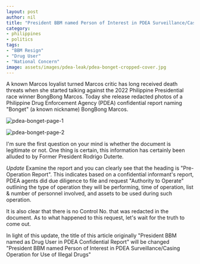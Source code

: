 ```yaml
---
layout: post
author: nil
title: "President BBM named Person of Interest in PDEA Surveillance/Casing Operation for Use of Illegal Drugs"
category:
- philippines
- politics
tags:
- "BBM Resign"
- "Drug User"
- "National Concern"
image: assets/images/pdea-leak/pdea-bonget-cropped-cover.jpg
---
```


A known Marcos loyalist turned Marcos critic has long received death threats when she started talking against the 2022 Philippine Presidential race winner BongBong Marcos. Today she release redacted photos of a Philippine Drug Enforcement Agency (PDEA) confidential report naming "Bonget" (a known nickname) BongBong Marcos.

![pdea-bonget-page-1]({{site.baseurl}}/assets/images/pdea-leak/20240401_202421_5032962793143807802.jpg)

![pdea-bonget-page-2]({{site.baseurl}}/assets/images/pdea-leak/20240401_202421_7296320828403248034.jpg)

I'm sure the first question on your mind is whether the document is legitimate or not. One thing is certain, this information has certainly been alluded to by Former President Rodrigo Duterte.

*Update* Examine the report and you can clearly see that the heading is "Pre-Operation Report". This indicates based on a confidential informant's report, PDEA agents did due diligence to file and request "Authority to Operate" outlining the type of operation they will be performing, time of operation, list & number of personnel involved, and assets to be used during such operation.

It is also clear that there is no Control No. that was redacted in the document. As to what happened to this request, let's wait for the truth to come out.

In light of this update, the title of this article originally "President BBM named as Drug User in PDEA Confidential Report" will be changed "President BBM named Person of Interest in PDEA Surveillance/Casing Operation for Use of Illegal Drugs"

[pdea-bonget-1]: "{{site.baseurl}}/assets/images/pdea-leak/20240401_202421_5032962793143807802.jpg"
[pdea-bonget-2]: "{{site.baseurl}}/assets/images/pdea-leak/20240401_202421_7296320828403248034.jpg"
